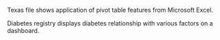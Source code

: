  Texas file shows application of pivot table features from Microsoft Excel.
 
 Diabetes registry displays diabetes relationship with various factors on a dashboard.
